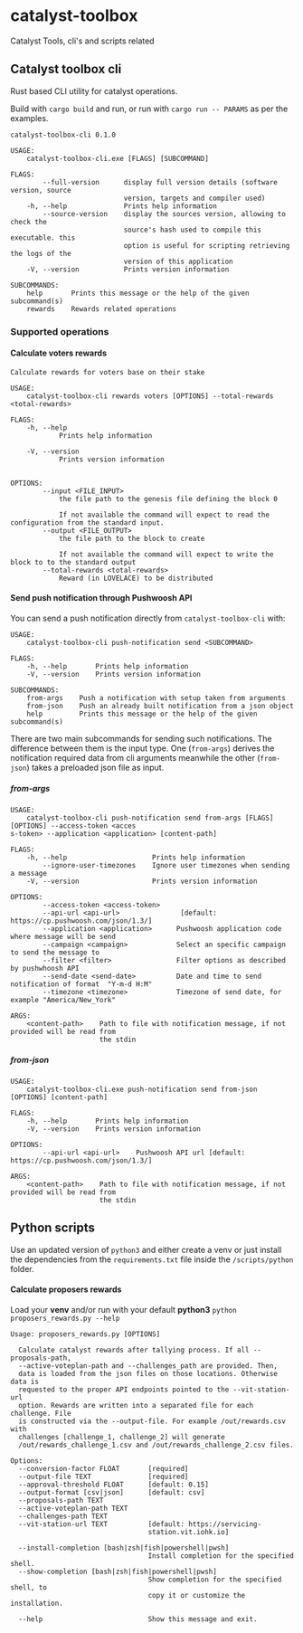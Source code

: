 # catalyst-toolbox
Catalyst Tools, cli's and scripts related


## Catalyst toolbox cli

Rust based CLI utility for catalyst operations.

Build with `cargo build` and run, or run with `cargo run -- PARAMS` as per the examples.

```shell
catalyst-toolbox-cli 0.1.0

USAGE:
    catalyst-toolbox-cli.exe [FLAGS] [SUBCOMMAND]

FLAGS:
        --full-version      display full version details (software version, source
                            version, targets and compiler used)
    -h, --help              Prints help information
        --source-version    display the sources version, allowing to check the
                            source's hash used to compile this executable. this
                            option is useful for scripting retrieving the logs of the
                            version of this application
    -V, --version           Prints version information

SUBCOMMANDS:
    help       Prints this message or the help of the given subcommand(s)
    rewards    Rewards related operations
```

### Supported operations

#### Calculate voters rewards

```shell
Calculate rewards for voters base on their stake

USAGE:
    catalyst-toolbox-cli rewards voters [OPTIONS] --total-rewards <total-rewards>

FLAGS:
    -h, --help
            Prints help information

    -V, --version
            Prints version information


OPTIONS:
        --input <FILE_INPUT>
            the file path to the genesis file defining the block 0

            If not available the command will expect to read the configuration from the standard input.
        --output <FILE_OUTPUT>
            the file path to the block to create

            If not available the command will expect to write the block to to the standard output
        --total-rewards <total-rewards>
            Reward (in LOVELACE) to be distributed
```

#### Send push notification through Pushwoosh API
You can send a push notification directly from `catalyst-toolbox-cli` with:

```shell
USAGE:
    catalyst-toolbox-cli push-notification send <SUBCOMMAND>

FLAGS:
    -h, --help       Prints help information
    -V, --version    Prints version information

SUBCOMMANDS:
    from-args    Push a notification with setup taken from arguments
    from-json    Push an already built notification from a json object
    help         Prints this message or the help of the given subcommand(s)
```

There are two main subcommands for sending such notifications. The difference between them is the input type. 
One (`from-args`) derives the notification required data from cli arguments meanwhile the other (`from-json`) takes 
a preloaded json file as input.

##### from-args

```shell
USAGE:
    catalyst-toolbox-cli push-notification send from-args [FLAGS] [OPTIONS] --access-token <acces
s-token> --application <application> [content-path]

FLAGS:
    -h, --help                     Prints help information
        --ignore-user-timezones    Ignore user timezones when sending a message
    -V, --version                  Prints version information

OPTIONS:
        --access-token <access-token>
        --api-url <api-url>               [default: https://cp.pushwoosh.com/json/1.3/]
        --application <application>      Pushwoosh application code where message will be send
        --campaign <campaign>            Select an specific campaign to send the message to
        --filter <filter>                Filter options as described by pushwhoosh API
        --send-date <send-date>          Date and time to send notification of format  "Y-m-d H:M"
        --timezone <timezone>            Timezone of send date, for example "America/New_York"

ARGS:
    <content-path>    Path to file with notification message, if not provided will be read from
                      the stdin
```

##### from-json

```shell
USAGE:
    catalyst-toolbox-cli.exe push-notification send from-json [OPTIONS] [content-path]

FLAGS:
    -h, --help       Prints help information
    -V, --version    Prints version information

OPTIONS:
        --api-url <api-url>    Pushwoosh API url [default: https://cp.pushwoosh.com/json/1.3/]

ARGS:
    <content-path>    Path to file with notification message, if not provided will be read from
                      the stdin
```

## Python scripts

Use an updated version of `python3` and either create a venv or just install the dependencies from the
`requirements.txt` file inside the `/scripts/python` folder. 

#### Calculate proposers rewards

Load your __venv__ and/or run with your default __python3__ `python proposers_rewards.py --help`

```shell
Usage: proposers_rewards.py [OPTIONS]

  Calculate catalyst rewards after tallying process. If all --proposals-path, 
  --active-voteplan-path and --challenges_path are provided. Then,
  data is loaded from the json files on those locations. Otherwise data is
  requested to the proper API endpoints pointed to the --vit-station-url
  option. Rewards are written into a separated file for each challenge. File
  is constructed via the --output-file. For example /out/rewards.csv with
  challenges [challenge_1, challenge_2] will generate
  /out/rewards_challenge_1.csv and /out/rewards_challenge_2.csv files.

Options:
  --conversion-factor FLOAT       [required]
  --output-file TEXT              [required]
  --approval-threshold FLOAT      [default: 0.15]
  --output-format [csv|json]      [default: csv]
  --proposals-path TEXT
  --active-voteplan-path TEXT
  --challenges-path TEXT
  --vit-station-url TEXT          [default: https://servicing-
                                  station.vit.iohk.io]

  --install-completion [bash|zsh|fish|powershell|pwsh]
                                  Install completion for the specified shell.
  --show-completion [bash|zsh|fish|powershell|pwsh]
                                  Show completion for the specified shell, to
                                  copy it or customize the installation.

  --help                          Show this message and exit.


```